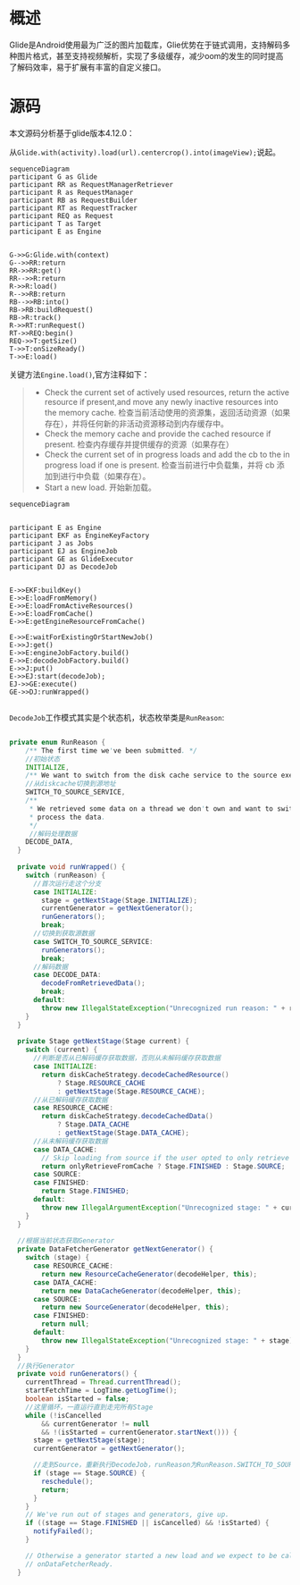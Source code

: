 # 概述
Glide是Android使用最为广泛的图片加载库，Glie优势在于链式调用，支持解码多种图片格式，甚至支持视频解析，实现了多级缓存，减少oom的发生的同时提高了解码效率，易于扩展有丰富的自定义接口。

# 源码

本文源码分析基于glide版本4.12.0：

从`Glide.with(activity).load(url).centercrop().into(imageView);`说起。

```mermaid
sequenceDiagram
participant G as Glide
participant RR as RequestManagerRetriever
participant R as RequestManager
participant RB as RequestBuilder
participant RT as RequestTracker
participant REQ as Request
participant T as Target
participant E as Engine


G->>G:Glide.with(context)
G-->>RR:return
RR->>RR:get()
RR-->>R:return
R->>R:load()
R-->>RB:return
RB-->>RB:into()
RB->RB:buildRequest()
RB->R:track()
R->>RT:runRequest()
RT->>REQ:begin()
REQ->>T:getSize()
T->>T:onSizeReady()
T->>E:load()

```
关键方法`Engine.load()`,官方注释如下：
>* Check the current set of actively used resources, return the active resource if present,and move any newly inactive resources into the memory cache.
>检查当前活动使用的资源集，返回活动资源（如果存在），并将任何新的非活动资源移动到内存缓存中。
>*   Check the memory cache and provide the cached resource if present.
>检查内存缓存并提供缓存的资源（如果存在）
>*   Check the current set of in progress loads and add the cb to the in progress load if one is present.
>检查当前进行中负载集，并将 cb 添加到进行中负载（如果存在）。
>*   Start a new load.
>开始新加载。

```mermaid
sequenceDiagram


participant E as Engine
participant EKF as EngineKeyFactory
participant J as Jobs
participant EJ as EngineJob
participant GE as GlideExecutor
participant DJ as DecodeJob


E->>EKF:buildKey()
E->>E:loadFromMemory()
E->>E:loadFromActiveResources()
E->>E:loadFromCache()
E->>E:getEngineResourceFromCache()

E->>E:waitForExistingOrStartNewJob()
E->>J:get()
E->>E:engineJobFactory.build()
E->>E:decodeJobFactory.build()
E->>J:put()
E->>EJ:start(decodeJob);
EJ->>GE:execute()
GE->>DJ:runWrapped()


```

`DecodeJob`工作模式其实是个状态机，状态枚举类是`RunReason`:
```java

private enum RunReason {
    /** The first time we've been submitted. */
    //初始状态
    INITIALIZE,
    /** We want to switch from the disk cache service to the source executor. */
    //从diskcache切换到源地址
    SWITCH_TO_SOURCE_SERVICE,
    /**
     * We retrieved some data on a thread we don't own and want to switch back to our thread to
     * process the data.
     */
     //解码处理数据
    DECODE_DATA,
  }
  
  private void runWrapped() {
    switch (runReason) {
      //首次运行走这个分支
      case INITIALIZE:
        stage = getNextStage(Stage.INITIALIZE);
        currentGenerator = getNextGenerator();
        runGenerators();
        break;
      //切换到获取源数据
      case SWITCH_TO_SOURCE_SERVICE:
        runGenerators();
        break;
      //解码数据
      case DECODE_DATA:
        decodeFromRetrievedData();
        break;
      default:
        throw new IllegalStateException("Unrecognized run reason: " + runReason);
    }
  }
  
  private Stage getNextStage(Stage current) {
    switch (current) {
      //判断是否从已解码缓存获取数据，否则从未解码缓存获取数据
      case INITIALIZE:
        return diskCacheStrategy.decodeCachedResource()
            ? Stage.RESOURCE_CACHE
            : getNextStage(Stage.RESOURCE_CACHE);
      //从已解码缓存获取数据
      case RESOURCE_CACHE:
        return diskCacheStrategy.decodeCachedData()
            ? Stage.DATA_CACHE
            : getNextStage(Stage.DATA_CACHE);
      //从未解码缓存获取数据
      case DATA_CACHE:
        // Skip loading from source if the user opted to only retrieve the resource from cache.
        return onlyRetrieveFromCache ? Stage.FINISHED : Stage.SOURCE;
      case SOURCE:
      case FINISHED:
        return Stage.FINISHED;
      default:
        throw new IllegalArgumentException("Unrecognized stage: " + current);
    }
  }
  
  //根据当前状态获取Generator
  private DataFetcherGenerator getNextGenerator() {
    switch (stage) {
      case RESOURCE_CACHE:
        return new ResourceCacheGenerator(decodeHelper, this);
      case DATA_CACHE:
        return new DataCacheGenerator(decodeHelper, this);
      case SOURCE:
        return new SourceGenerator(decodeHelper, this);
      case FINISHED:
        return null;
      default:
        throw new IllegalStateException("Unrecognized stage: " + stage);
    }
  }
  //执行Generator
  private void runGenerators() {
    currentThread = Thread.currentThread();
    startFetchTime = LogTime.getLogTime();
    boolean isStarted = false;
    //这里循环，一直运行直到走完所有Stage
    while (!isCancelled
        && currentGenerator != null
        && !(isStarted = currentGenerator.startNext())) {
      stage = getNextStage(stage);
      currentGenerator = getNextGenerator();

      //走到Source，重新执行DecodeJob，runReason为RunReason.SWITCH_TO_SOURCE_SERVICE
      if (stage == Stage.SOURCE) {
        reschedule();
        return;
      }
    }
    // We've run out of stages and generators, give up.
    if ((stage == Stage.FINISHED || isCancelled) && !isStarted) {
      notifyFailed();
    }

    // Otherwise a generator started a new load and we expect to be called back in
    // onDataFetcherReady.
  }
```

